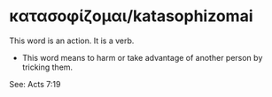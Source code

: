 # κατασοφίζομαι/katasophizomai
This word is an action. It is a verb.
* This word means to harm or take advantage of another person by tricking them.

See: Acts 7:19
